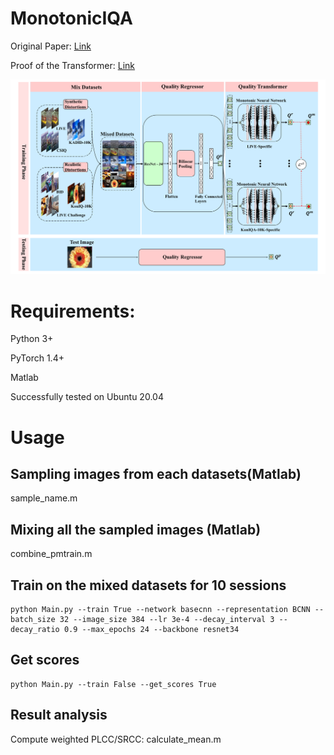 # MonotonicIQA

Original Paper: [Link](https://github.com/SuperBruceJia/MonotonicIQA/blob/main/%5BPaper%5D%20Learning%20from%20Mixed%20Datasets-%20A%20Monotonic%20Image%20Quality%20Assessment%20Model.pdf)

Proof of the Transformer: [Link](https://github.com/SuperBruceJia/MonotonicIQA/blob/main/%5BProof%5D%20Proof%20of%20the%20Transformer.pdf)

<img width="1600" alt="image" src="https://github.com/SuperBruceJia/MonotonicIQA/blob/main/Fig/Fig2.png">

# Requirements:

Python 3+

PyTorch 1.4+

Matlab

Successfully tested on Ubuntu 20.04

# Usage

## Sampling images from each datasets(Matlab)

sample_name.m

## Mixing all the sampled images (Matlab)

combine_pmtrain.m

## Train on the mixed datasets for 10 sessions

```shell
python Main.py --train True --network basecnn --representation BCNN --batch_size 32 --image_size 384 --lr 3e-4 --decay_interval 3 --decay_ratio 0.9 --max_epochs 24 --backbone resnet34
```

## Get scores

```shell
python Main.py --train False --get_scores True
```

## Result analysis

Compute weighted PLCC/SRCC: calculate_mean.m
